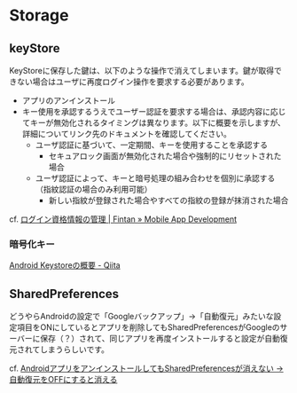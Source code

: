 Storage
=====

## keyStore

KeyStoreに保存した鍵は、以下のような操作で消えてしまいます。鍵が取得できない場合はユーザに再度ログイン操作を要求する必要があります。  

* アプリのアンインストール
* キー使用を承認するうえでユーザー認証を要求する場合は、承認内容に応じてキーが無効化されるタイミングは異なります。以下に概要を示しますが、詳細についてリンク先のドキュメントを確認してください。
  * ユーザ認証に基づいて、一定期間、キーを使用することを承認する
    * セキュアロック画面が無効化された場合や強制的にリセットされた場合
  * ユーザ認証によって、キーと暗号処理の組み合わせを個別に承認する（指紋認証の場合のみ利用可能）
    * 新しい指紋が登録された場合やすべての指紋の登録が抹消された場合

cf. [ログイン資格情報の管理 | Fintan » Mobile App Development](https://fintan-contents.github.io/mobile-app-crib-notes/reference/auth/manage-credentials/)  

### 暗号化キー

[Android Keystoreの概要 - Qiita](https://qiita.com/masaki_shoji/items/2ada7a182677a98d1cf9)  


## SharedPreferences

どうやらAndroidの設定で「Googleバックアップ」→「自動復元」みたいな設定項目をONにしているとアプリを削除してもSharedPreferencesがGoogleのサーバーに保存（？）されて、同じアプリを再度インストールすると設定が自動復元されてしまうらしいです。  

cf. [AndroidアプリをアンインストールしてもSharedPreferencesが消えない → 自動復元をOFFにすると消える](https://penpen-dev.com/blog/sharedpreferences-backup/)  
